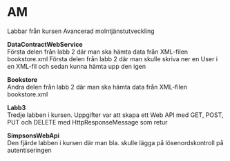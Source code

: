 ﻿AM
==

Labbar från kursen Avancerad molntjänstutveckling

<b>DataContractWebService</b><br/>Första delen från labb 2 där man ska hämta data från XML-filen bookstore.xml
Första delen från labb 2 där man skulle skriva ner en User i en XML-fil och sedan kunna hämta upp den igen

<b>Bookstore</b><br/>
Andra delen från labb 2 där man ska hämta data från XML-filen bookstore.xml


<b>Labb3</b><br/>
Tredje labben i kursen. Uppgifter var att skapa ett Web API med GET, POST, PUT och DELETE med HttpResponseMessage som retur

<b>SimpsonsWebApi</b><br/>
Den fjärde labben i kursen där man bla. skulle lägga på lösenordskontroll på autentiseringen